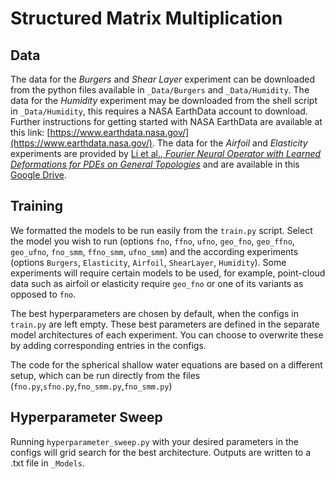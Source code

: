 # Structured Matrix Multiplication


## Data
The data for the *Burgers* and *Shear Layer* experiment can be downloaded from the python files available in `_Data/Burgers` and `_Data/Humidity`. The data for the *Humidity* experiment may be downloaded from the shell script in `_Data/Humidity`, this requires a NASA EarthData account to download. Further instructions for getting started with NASA EarthData are available at this link: [https://www.earthdata.nasa.gov/](https://www.earthdata.nasa.gov/). The data for the *Airfoil* and *Elasticity* experiments are provided by [Li et al., *Fourier Neural Operator with Learned Deformations for PDEs on General Topologies*](https://arxiv.org/abs/2207.05209) and are available in this [Google Drive](https://drive.google.com/drive/folders/1YBuaoTdOSr_qzaow-G-iwvbUI7fiUzu8).


## Training

We formatted the models to be run easily from the `train.py` script. Select the model you wish to run (options `fno`, `ffno`, `ufno`, `geo_fno`, `geo_ffno`, `geo_ufno`, `fno_smm`, `ffno_smm`, `ufno_smm`) and the according experiments (options `Burgers`, `Elasticity`, `Airfoil`, `ShearLayer`, `Humidity`). Some experiments will require certain models to be used, for example, point-cloud data such as airfoil or elasticity require `geo_fno` or one of its variants as opposed to `fno`. 

The best hyperparameters are chosen by default, when the configs in `train.py` are left empty. These best parameters are defined in the separate model architectures of each experiment. You can choose to overwrite these by adding corresponding entries in the configs.

The code for the spherical shallow water equations are based on a different setup, which can be run directly from the files (`fno.py`,`sfno.py`,`fno_smm.py`,`fno_smm.py`)


## Hyperparameter Sweep

Running `hyperparameter_sweep.py` with your desired parameters in the configs will grid search for the best architecture. Outputs are written to a .txt file in `_Models`.


